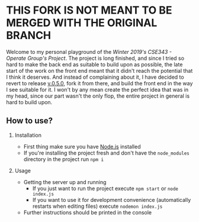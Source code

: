 # THIS FORK IS NOT MEANT TO BE MERGED WITH THE ORIGINAL BRANCH

Welcome to my personal playground of the *Winter 2019's CSE343 - Operate Group's Project*.
The project is long finished, and since I tried so hard to make the back end as suitable to build upon as possible, the late start of the work on the front end meant that it didn't reach the potential that I think it deserves.
And instead of complaining about it, I have decided to revert to release [v.0.5.0](https://github.com/nevragurses/Software-Devops/releases/tag/v0.5.0), fork it from there, and build the front end in the way I see suitable for it.
I won't by any mean create the perfect idea that was in my head, since our part wasn't the only flop, the entire project in general is hard to build upon.


## How to use?

1. Installation
    * First thing make sure you have [Node.js](nodejs.org) installed
    * If you're installing the project fresh and don't have the `node_modules` directory in the project run `npm i`

2. Usage
    * Getting the server up and running
        * If you just want to run the project execute `npm start` or `node index.js`
        * If you want to use it for development convenience (automatically restarts when editing files) execute `nodemon index.js`
    * Further instructions should be printed in the console

